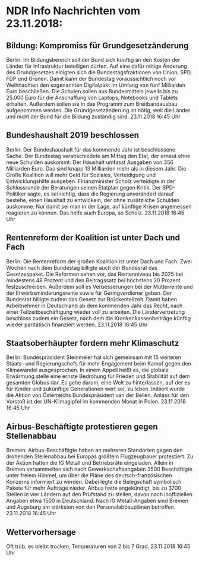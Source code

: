 # NDR Info Nachrichten vom 23.11.2018:


## Bildung: Kompromiss für Grundgesetzänderung
Berlin: Im Bildungsbereich soll der Bund sich künftig an den Kosten der Länder für Infrastruktur beteiligen dürfen. Auf eine dafür nötige Änderung des Grundgesetzes einigten sich die Bundestagsfraktionen von Union, SPD, FDP und Grünen. Damit kann der Bundestag voraussichtlich noch vor Weihnachten den sogenannten Digitalpakt im Umfang von fünf Milliarden Euro beschließen. Die Schulen sollen aus Bundesmitteln jeweils bis zu 25.000 Euro für die Anschaffung von Laptops, Notebooks und Tablets erhalten. Außerdem sollen sie in das Programm zum Breitbandausbau aufgenommen werden. Die Grundgesetzänderung ist nötig, weil die Länder und nicht der Bund für die Bildung zuständig sind. 23.11.2018 16:45 Uhr 

## Bundeshaushalt 2019 beschlossen
Berlin: Der Bundeshaushalt für das kommende Jahr ist beschlossene Sache. Der Bundestag verabschiedete am Mittag den Etat, der erneut ohne neue Schulden auskommt. Der Haushalt umfasst Ausgaben von 356 Milliarden Euro. Das sind knapp 13 Milliarden mehr als in diesem Jahr. Die Große Koalition will mehr Geld für Soziales, Verteidigung und Entwicklungshilfe ausgeben. Finanzminister Scholz verteidigte in der Schlussrunde der Beratungen seinen Etatplan gegen Kritik. Der SPD-Politiker sagte, es sei richtig, dass die Regierung unverändert darauf bestehe, einen Haushalt zu entwickeln, der ohne zusätzliche Schulden auskomme. Nur damit sei man in der Lage, auf künftige Krisen angemessen reagieren zu können. Das helfe auch Europa, so Scholz. 23.11.2018 16:45 Uhr 

## Rentenreform der Koalition ist unter Dach und Fach
Berlin: Die Rentenreform der großen Koalition ist unter Dach und Fach. Zwei Wochen nach dem Bundestag billigte auch der Bundesrat das Gesetzespaket. Die Reformen sehen vor, das Rentenniveau bis 2025 bei mindestens 48 Prozent und den Beitragssatz bei höchstens 20 Prozent festzuschreiben. Außerdem soll es Verbesserungen bei der Mütterrente und der Erwerbsminderungsrente sowie für Geringverdiener geben. Der Bundesrat billigte zudem das Gesetz zur Brückenteilzeit. Damit haben Arbeitnehmer in Deutschland ab dem kommenden Jahr das Recht, nach einer Teilzeitbeschäftigung wieder voll zu arbeiten. Die Ländervertretung beschloss zudem ein Gesetz, nach dem die Krankenkassenbeiträge künftig wieder paritätisch finanziert werden. 23.11.2018 16:45 Uhr 

## Staatsoberhäupter fordern mehr Klimaschutz
Berlin: 	Bundespräsident Steinmeier hat sich gemeinsam mit 15 weiteren Staats- und Regierungschefs für mehr Engagement beim Kampf gegen den Klimawandel ausgesprochen. In einem Appell heißt es, die globale Erwärmung stelle eine ernste Bedrohung für Frieden und Stabilität auf dem gesamten Globus dar. Es gehe darum, eine Welt zu hinterlassen, auf der es für Kinder und zukünftige Generationen wert sei, zu leben. Initiiert wurde die Aktion von Österreichs Bundespräsident van der Bellen. Anlass für den Vorstoß ist der UN-Klimagipfel im kommenden Monat in Polen. 23.11.2018 16:45 Uhr 

## Airbus-Beschäftigte protestieren gegen Stellenabbau
Bremen:	Airbus-Beschäftigte haben an mehreren Standorten gegen den drohenden Stellenabbau bei Europas größtem Flugzeugbauer protestiert. Zu der Aktion hatten die IG Metall und Betriebsräte eingeladen. Allein in Bremen versammelten sich nach Gewerkschaftsangaben 3500 Beschäftigte unter freiem Himmel, um über die Pläne des deutsch-französischen Konzerns informiert zu werden. Dabei legte die Belegschaft symbolisch Pakete für mehr Aufträge nieder. Airbus hatte angekündigt, bis zu 3700 Stellen in vier Ländern auf den Prüfstand zu stellen, davon nach inoffiziellen Angaben etwa 1500 in Deutschland. Nach IG Metall-Angaben sind Bremen und Augsburg am stärksten von den Personalabbauplänen betroffen. 23.11.2018 16:45 Uhr 

## Wettervorhersage
Oft trüb, es bleibt trocken, Temperaturen von 2 bis 7 Grad. 23.11.2018 16:45 Uhr 
